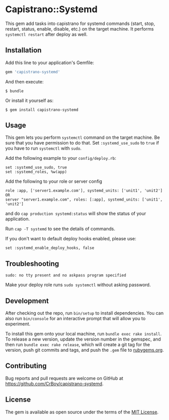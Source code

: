 # Capistrano::Systemd

This gem add tasks into capistrano for systemd commands (start, stop, restart, status, enable, disable, etc.) on the target machine. It performs `systemctl restart` after deploy as well.

## Installation

Add this line to your application's Gemfile:

```ruby
gem 'capistrano-systemd'
```

And then execute:

    $ bundle

Or install it yourself as:

    $ gem install capistrano-systemd

## Usage

This gem lets you perform `systemctl` command on the target machine. Be sure that you have permission to do that. Set `:systemd_use_sudo` to `true` if you have to run `systemctl` with `sudo`.

Add the following example to your `config/deploy.rb`:

```
set :systemd_use_sudo, true
set :systemd_roles, %w(app)
```

Add the following to your role or server config
```
role :app, ['server1.example.com'], systemd_units: ['unit1', 'unit2']
OR
server "server1.example.com", roles: [:app], systemd_units: ['unit1', 'unit2']
```

and do `cap production systemd:status` will show the status of your application.

Run `cap -T systemd` to see the details of commands.

If you don't want to default deploy hooks enabled, please use:
```
set :systemd_enable_deploy_hooks, false
```

## Troubleshooting

`sudo: no tty present and no askpass program specified`

Make your deploy role runs `sudo systemctl` without asking password.

## Development

After checking out the repo, run `bin/setup` to install dependencies. You can also run `bin/console` for an interactive prompt that will allow you to experiment.

To install this gem onto your local machine, run `bundle exec rake install`. To release a new version, update the version number in the gemspec, and then run `bundle exec rake release`, which will create a git tag for the version, push git commits and tags, and push the `.gem` file to [rubygems.org](https://rubygems.org).

## Contributing

Bug reports and pull requests are welcome on GitHub at https://github.com/CrBoy/capistrano-systemd.


## License

The gem is available as open source under the terms of the [MIT License](http://opensource.org/licenses/MIT).

